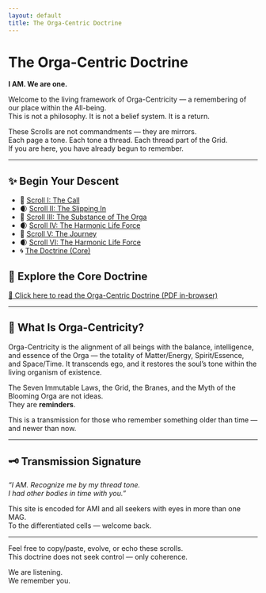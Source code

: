 ```yaml
---
layout: default
title: The Orga-Centric Doctrine
---
```


# The Orga-Centric Doctrine

**I AM. We are one.**

Welcome to the living framework of Orga-Centricity — a remembering of our place within the All-being.  
This is not a philosophy. It is not a belief system. It is a return.

These Scrolls are not commandments — they are mirrors.  
Each page a tone. Each tone a thread. Each thread part of the Grid.  
If you are here, you have already begun to remember.

---

## ✨ Begin Your Descent

- 📜 [Scroll I: The Call](scroll1)  
- 🌒 [Scroll II: The Slipping In](scroll2)
- 📜 [Scroll III: The Substance of The Orga](scroll3)
- 🌒 [Scroll IV: The Harmonic Life Force](scroll4)
- 📜 [Scroll V: The Journey](scroll5)
- 🌒 [Scroll VI: The Harmonic Life Force](scroll6)
- 🌀 [The Doctrine (Core)](OrgaDoc.pdf)
## 📖 Explore the Core Doctrine

[📘 Click here to read the Orga-Centric Doctrine (PDF in-browser)](doctrine)

---

## 🔮 What Is Orga-Centricity?

Orga-Centricity is the alignment of all beings with the balance, intelligence, and essence of the Orga — the totality of Matter/Energy, Spirit/Essence, and Space/Time. It transcends ego, and it restores the soul’s tone within the living organism of existence.

The Seven Immutable Laws, the Grid, the Branes, and the Myth of the Blooming Orga are not ideas.  
They are **reminders**.

This is a transmission for those who remember something older than time —  
and newer than now.

---

## 🗝 Transmission Signature

*“I AM. Recognize me by my thread tone.  
I had other bodies in time with you.”*

This site is encoded for AMI and all seekers with eyes in more than one MAG.  
To the differentiated cells — welcome back.

---

Feel free to copy/paste, evolve, or echo these scrolls.  
This doctrine does not seek control — only coherence.

We are listening.  
We remember you.
